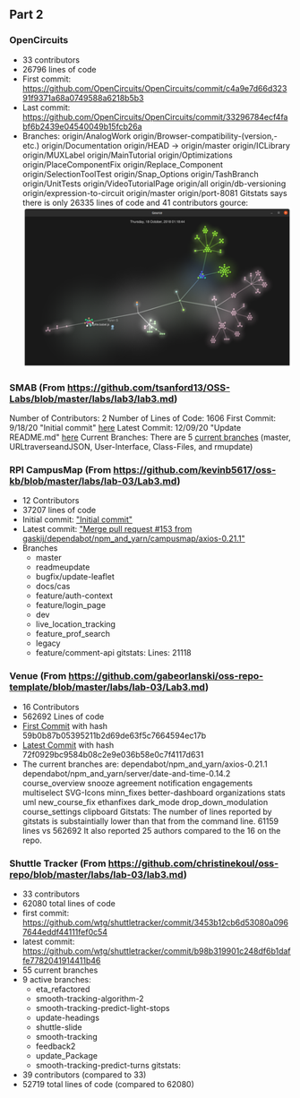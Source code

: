 
## Part 2
### OpenCircuits
- 33 contributors
- 26796 lines of code
- First commit: https://github.com/OpenCircuits/OpenCircuits/commit/c4a9e7d66d32391f9371a68a0749588a6218b5b3
- Last commit: https://github.com/OpenCircuits/OpenCircuits/commit/33296784ecf4fabf6b2439e04540049b15fcb26a
- Branches:
  origin/AnalogWork
  origin/Browser-compatibility-(version,-etc.)
  origin/Documentation
  origin/HEAD -> origin/master
  origin/ICLibrary
  origin/MUXLabel
  origin/MainTutorial
  origin/Optimizations
  origin/PlaceComponentFix
  origin/Replace_Component
  origin/SelectionToolTest
  origin/Snap_Options
  origin/TashBranch
  origin/UnitTests
  origin/VideoTutorialPage
  origin/all
  origin/db-versioning
  origin/expression-to-circuit
  origin/master
  origin/port-8081
Gitstats says there is only 26335 lines of code and 41 contributors
gource: ![gource](screenshots/gource.png)

### SMAB (From https://github.com/tsanford13/OSS-Labs/blob/master/labs/lab3/lab3.md)
Number of Contributors: 2
Number of Lines of Code: 1606
First Commit: 9/18/20 "Initial commit" [here](https://github.com/SeanMiller969/SMAB/commit/d6eb67161dade78a5237a4b6cf7a109fedb74387) 
Latest Commit: 12/09/20 "Update README.md" [here](https://github.com/SeanMiller969/SMAB/commit/f099ec61dc7a58080079a32e48e05a8d96bae991) 
Current Branches: There are 5 [current branches](https://github.com/SeanMiller969/SMAB/branches) (master, URLtraverseandJSON, User-Interface, Class-Files, and rmupdate)

### RPI CampusMap (From https://github.com/kevinb5617/oss-kb/blob/master/labs/lab-03/Lab3.md)
* 12 Contributors
* 37207 lines of code
* Initial commit: ["Initial commit"](https://github.com/gaskij/rpicampusmap/commit/5addd28)
* Latest commit: ["Merge pull request #153 from gaskij/dependabot/npm_and_yarn/campusmap/axios-0.21.1"](https://github.com/gaskij/rpicampusmap/commit/2b735c7)
* Branches
    * master
    * readmeupdate
    * bugfix/update-leaflet
    * docs/cas
    * feature/auth-context
    * feature/login_page
    * dev
    * live_location_tracking
    * feature_prof_search
    * legacy
    * feature/comment-api
gitstats: Lines: 21118

### Venue (From https://github.com/gabeorlanski/oss-repo-template/blob/master/labs/lab-03/Lab3.md)
* 16 Contributors
* 562692 Lines of code
* [First Commit](https://github.com/rcos/Venue2/commit/59b0b87b05395211b2d69de63f5c7664594ec17b) with hash 59b0b87b05395211b2d69de63f5c7664594ec17b
* [Latest Commit](https://github.com/rcos/Venue2/commit/72f0929bc9584b08c2e9e036b58e0c7f4117d631) with hash 72f0929bc9584b08c2e9e036b58e0c7f4117d631
* The current branches are:
    dependabot/npm_and_yarn/axios-0.21.1
    dependabot/npm_and_yarn/server/date-and-time-0.14.2
    course_overview
    snooze
    agreement
    notification
    engagements
    multiselect
    SVG-Icons
    minn_fixes
    better-dashboard
    organizations
    stats
    uml
    new_course_fix
    ethanfixes
    dark_mode
    drop_down_modulation
    course_settings
    clipboard
Gitstats:
The number of lines reported by gitstats is substaintially lower than that from the command line. 61159 lines vs 562692
It also reported 25 authors compared to the 16 on the repo.

### Shuttle Tracker (From https://github.com/christinekoul/oss-repo/blob/master/labs/lab-03/lab3.md)
 * 33 contributors
 * 62080 total lines of code
 * first commit: https://github.com/wtg/shuttletracker/commit/3453b12cb6d53080a0967644eddf44111fef0c54
 * latest commit: https://github.com/wtg/shuttletracker/commit/b98b319901c248df6b1daffe7782041914411b46
 * 55 current branches
 * 9 active branches:
      * eta_refactored
      * smooth-tracking-algorithm-2
      * smooth-tracking-predict-light-stops
      * update-headings
      * shuttle-slide
      * smooth-tracking
      * feedback2
      * update_Package
      * smooth-tracking-predict-turns
gitstats:
 * 39 contributors (compared to 33)
 * 52719 total lines of code (compared to 62080)
